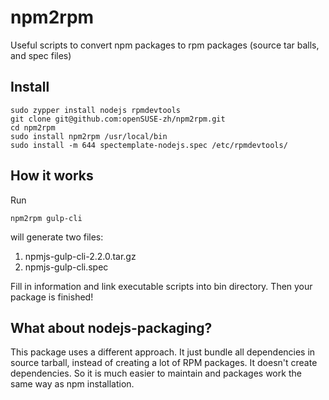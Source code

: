 # npm2rpm

Useful scripts to convert npm packages to rpm packages (source tar balls, and spec files)

## Install

```
sudo zypper install nodejs rpmdevtools
git clone git@github.com:openSUSE-zh/npm2rpm.git
cd npm2rpm
sudo install npm2rpm /usr/local/bin
sudo install -m 644 spectemplate-nodejs.spec /etc/rpmdevtools/
```

## How it works

Run

```
npm2rpm gulp-cli
```

will generate two files:

1. npmjs-gulp-cli-2.2.0.tar.gz
2. npmjs-gulp-cli.spec

Fill in information and link executable scripts into bin directory. Then your
package is finished!

## What about nodejs-packaging?

This package uses a different approach. It just bundle all dependencies in source
tarball, instead of creating a lot of RPM packages. It doesn't create dependencies.
So it is much easier to maintain and packages work the same way as npm installation.
